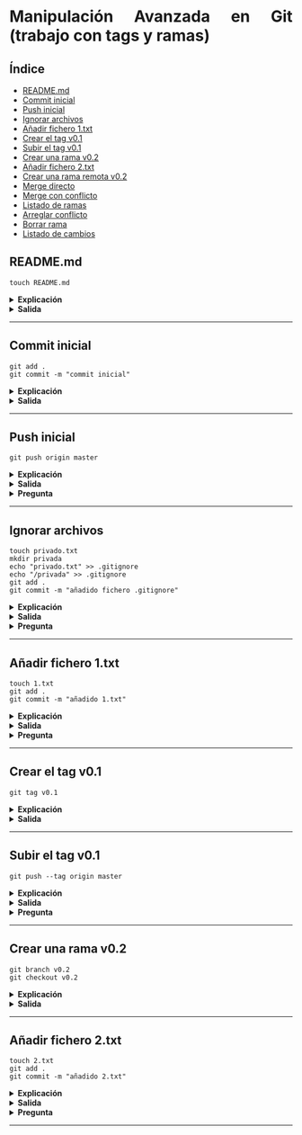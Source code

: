 <div align="justify">

# Manipulación Avanzada en Git (trabajo con tags y ramas)

## Índice
 - [README.md](#readmemd)
 - [Commit inicial](#commit-inicial)
 - [Push inicial](#push-inicial)
 - [Ignorar archivos](#ignorar-archivos)
 - [Añadir fichero 1.txt](#añadir-fichero-1txt)
 - [Crear el tag v0.1](#crear-el-tag-v01)
 - [Subir el tag v0.1](#subir-el-tag-v01)
 - [Crear una rama v0.2]()
 - [Añadir fichero 2.txt]()
 - [Crear una rama remota v0.2]()
 - [Merge directo]()
 - [Merge con conflicto]()
 - [Listado de ramas]()
 - [Arreglar conflicto]()
 - [Borrar rama]()
 - [Listado de cambios]()

## README.md

```code
touch README.md
```

 <details>
 <summary><strong>Explicación</strong></summary>

```code
No es necesario la creación del READM.md ya que seleccione la opción de crearlo por defecto
```
</details>
<details>
<summary><strong>Salida</strong></summary>

```code

```
</details>


---



## Commit inicial

```code
git add .
git commit -m "commit inicial"
```
 <details>
 <summary><strong>Explicación</strong></summary>

- git add .

    ```code
    Añade los ficheros 
    ```

- git commit -m "commit inicial"

    ```code
    Creamos un commit con el nombre de commit inicial
    ```

</details>

<details>
<summary><strong>Salida</strong></summary>

- git add .
    ```code

    ```
- git commit -m "commit inicial"
    ```code
    
    ```

</details>


---


## Push inicial

```code
git push origin master
```
 <details>
 <summary><strong>Explicación</strong></summary>

- git push origin master

    ```code
    Envia los archivos añadidos al repositiorio de la nube
    ```

</details>

<details>
<summary><strong>Salida</strong></summary>

- git push origin main
    ```code
        Enumerating objects: 6, done.
    Counting objects: 100% (6/6), done.
    Delta compression using up to 16 threads
    Compressing objects: 100% (3/3), done.
    Writing objects: 100% (4/4), 475 bytes | 475.00 KiB/s, done.
    Total 4 (delta 1), reused 0 (delta 0), pack-reused 0
    remote: Resolving deltas: 100% (1/1), completed with 1 local object.
    To https://github.com/JonayKB/my-proyecto-millonario
    3cea8f5..e09d1a5  main -> main
    ```


</details>

<details>
<summary><strong>Pregunta</strong></summary>

- Respuesta:
    ```code
    Esos dos argumentos el origin indica que es la nube, y el master es la rama, pero estos son opcionales
    ```

>WARNING: Sino ponemos estos argumentos, puede ocurrir el error de estar en la rama equivocada y subir los archivos a donde no debemos
</details>

---




## Ignorar archivos

```code
touch privado.txt
mkdir privada
echo "privado.txt" >> .gitignore
echo "/privada" >> .gitignore
git add .
git commit -m "añadido fichero .gitignore"
```
 <details>
 <summary><strong>Explicación</strong></summary>

- touch privado.txt

    ```code
    Crea un archivo llamado privado.txt
    ```

- mdkir privada

    ```code
    Crea una carpeta llamada privada
    ```
    
- echo "privado.txt" / "/privada" >> .gitignore

    ```code
    Añade "privado.txt" y "/privada" o crea un archivo llamado .gitignore y los añade 
    ```


</details>

<details>
<summary><strong>Salida</strong></summary>

- touch privado.txt

    ```code
    
    ```

- mdkir privada

    ```code
    
    ```
    
- echo "privado.txt" / "/privada" >> .gitignore

    ```code
     
    ```


</details>

<details>
<summary><strong>Pregunta</strong></summary>

- Respuesta:
    ```code
    El .gitignore indica los archivos que no hay que subir, por ende ni la carpeta ni el archivo seran subidos
    ```


</details>

---



## Añadir fichero 1.txt

```code
touch 1.txt
git add .
git commit -m "añadido 1.txt"
```
 <details>
 <summary><strong>Explicación</strong></summary>

- touch 1.txt

    ```code
    Crea un archivo llamado 1.txt
    ```

- git add .

    ```code
    Añade los ficheros de los que hacer commit
    ```

- git commit -m "añadido 1.txt"

    ```code
    Crea un puntero llamado "añadido 1.txt" en local
    ```



</details>

<details>
<summary><strong>Salida</strong></summary>

- touch 1.txt

    ```code

    ```

- git add .

    ```code

    ```

- git commit -m "añadido 1.txt"

    ```code
        [main 9b7df7b] añadido 1.txt
    2 files changed, 160 insertions(+), 5 deletions(-)
    create mode 100644 1.txt
    ```




</details>

<details>
<summary><strong>Pregunta</strong></summary>

- Respuesta:
    ```code
    El git add . añade los archivos al próximo commit, y el commit crea un marcador en locar, que despues se puede subir con un push
    ```


</details>

---



## Crear el tag v0.1

```code
git tag v0.1
```
 <details>
 <summary><strong>Explicación</strong></summary>

- git tag v0.1

    ```code
    Crea un tag llamado v0.1
    ```





</details>

<details>
<summary><strong>Salida</strong></summary>

- git tag v0.1

    ```code

    ```






</details>


---



## Subir el tag v0.1

```code
git push --tag origin master
```
 <details>
 <summary><strong>Explicación</strong></summary>

- git push --tag origin master

    ```code
    Envia la información de la versiñon a un tag
    ```

</details>

<details>
<summary><strong>Salida</strong></summary>

- git push --tag origin main

    ```code
        Enumerating objects: 6, done.
    Counting objects: 100% (6/6), done.
    Delta compression using up to 16 threads
    Compressing objects: 100% (3/3), done.
    Writing objects: 100% (4/4), 1.52 KiB | 1.52 MiB/s, done.
    Total 4 (delta 0), reused 0 (delta 0), pack-reused 0
    To https://github.com/JonayKB/my-proyecto-millonario
    e09d1a5..9b7df7b  main -> main
    * [new tag]         v0.1 -> v0.1
    ```






</details>

<details>
<summary><strong>Pregunta</strong></summary>

- Respuesta:
    ```code
    Los tags son versiones estables guardadas, es como una rama que solo guarda los punteros, no todos los archivos en si
    ```


</details>

---


## Crear una rama v0.2

```code
git branch v0.2
git checkout v0.2
```
 <details>
 <summary><strong>Explicación</strong></summary>

- git branch v0.2

    ```code
    Crea una rama llamada v0.2
    ```

- git checkout v0.2

    ```code
    Te posiciona en la rama v0.2
    ```

</details>

<details>
<summary><strong>Salida</strong></summary>

- git branch v0.2

    ```code

    ```

- git checkout v0.2

    ```code
    Switched to branch 'v0.2'
    M       README.md
    ```

</details>

---

## Añadir fichero 2.txt

```code
touch 2.txt
git add .
git commit -m "añadido 2.txt"
```
 <details>
 <summary><strong>Explicación</strong></summary>

- touch 2.txt

    ```code
    Crea un fichero llamado 2.txt
    ```

- git add .

    ```code
    Añade los ficheros al siguiente commit
    ```

- git commit -m "añadido 2.txt"

    ```code
    Creamos una marca llamada "añadido 2.txt"
    ```

</details>

<details>
<summary><strong>Salida</strong></summary>

- touch 2.txt

    ```code
 
    ```

- git add .

    ```code

    ```

- git commit -m "añadido 2.txt"

    ```code
    Creamos una marca llamada "añadido 2.txt"
    ```






</details>

<details>
<summary><strong>Pregunta</strong></summary>

- Respuesta:
    ```code
    El fin del uso de ramas es el trabajo conjunto en distintas ramas, para que los trabajadores no se molesten entre ellos, ademas de mantener en la rama main una versión estable
    ```


</details>

---

</div>
